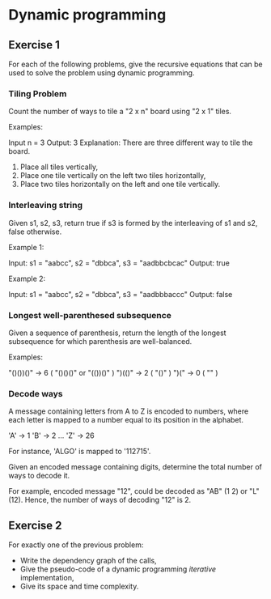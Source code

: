# Dynamic programming

## Exercise 1

For each of the following problems, give the recursive equations that can be 
used to solve the problem using dynamic programming.

### Tiling Problem

Count the number of ways to tile a "2 x n" board using "2 x 1" tiles.

Examples:

Input n = 3
Output: 3
Explanation:
There are three different way to tile the board.
1) Place all tiles vertically, 
2) Place one tile vertically on the left two tiles horizontally,
3) Place two tiles horizontally on the left and one tile vertically.

### Interleaving string 

Given s1, s2, s3, return true if s3 is formed by the interleaving of s1 and s2,
false otherwise.

Example 1:

Input: s1 = "aabcc", s2 = "dbbca", s3 = "aadbbcbcac"
Output: true

Example 2:

Input: s1 = "aabcc", s2 = "dbbca", s3 = "aadbbbaccc"
Output: false


### Longest well-parenthesed subsequence

Given a sequence of parenthesis, return the length of the longest subsequence for which parenthesis are well-balanced. 

Examples:

"()())()" -> 6 ( "()()()" or "(())()"  )
")(()" -> 2 ( "()"  )
")(" -> 0 ( "" )

### Decode ways

A message containing letters from A to Z is encoded to numbers, where each
letter is mapped to a number equal to its position in the alphabet.

'A' -> 1
'B' -> 2
...
'Z' -> 26

For instance, 'ALGO' is mapped to '112715'.

Given an encoded message containing digits, determine the total number 
of ways to decode it.

For example, encoded message "12", could be decoded as "AB" (1 2) or "L" (12).
Hence, the number of ways of decoding "12" is 2.

## Exercise 2

For exactly one of the previous problem:
* Write the dependency graph of the calls,
* Give the pseudo-code of a dynamic programming *iterative* implementation,
* Give its space and time complexity.


